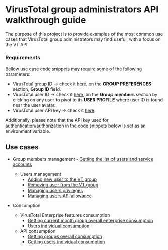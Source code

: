 # VirusTotal group administrators API walkthrough guide

The purpose of this project is to provide examples of the most common use cases that VirusTotal group administrators may find useful, with a focus on the VT API.

### Requirements

Bellow use case code snippets may require some of the following parameters:

* VirusTotal group ID -> check it [here](https://www.virustotal.com/gui/group/virustotal/users), on the **GROUP PREFERENCES** section, **Group ID** field.
* VirusTotal user ID -> check it [here](https://www.virustotal.com/gui/group/virustotal/users), on the **Group members** section by clicking on any user to pivot to its **USER PROFILE** where user ID is found near the user avatar. 
* VirusTotal user API key -> check it [here](https://www.virustotal.com/gui/user/alexandraam/apikey).

Additionally, please note that the API key used for authentication/authorization in the code snippets below is set as an environment variable.

## Use cases
* Group members management
		- [Getting the list of users and service accounts](https://github.com/VirusTotal/vt-use-cases/blob/admins_guide/admins_guide/getting_group_users_and_service_accounts.py)
	* Users management
		- [Adding new user to the VT group](https://github.com/VirusTotal/vt-use-cases/blob/admins_guide/admins_guide/adding_users_to_group.py)
		- [Removing user from the VT group](https://github.com/VirusTotal/vt-use-cases/blob/admins_guide/admins_guide/remove_users_from_group.py)
		- [Managing users privileges](https://github.com/VirusTotal/vt-use-cases/blob/admins_guide/admins_guide/managing_users_privileges.py)
		- [Managing users API allowance](https://github.com/VirusTotal/vt-use-cases/blob/admins_guide/admins_guide/managing_users_api_allowance.py)

* Consumption
	* VirusTotal Enterprise features consumption
		- [Getting current month group overall enterprise consumption](https://github.com/VirusTotal/vt-use-cases/blob/admins_guide/admins_guide/group_enterprise_current_month_consumption.py)
		- [Users individual consumption](https://github.com/VirusTotal/vt-use-cases/blob/admins_guide/admins_guide/user_enterprise_current_month_consumption.py)
	* API consumption
		- [Getting groups overall consumption](https://github.com/VirusTotal/vt-use-cases/blob/admins_guide/admins_guide/group_api_consumption.py)
		- [Getting users individual consumption](https://github.com/VirusTotal/vt-use-cases/blob/admins_guide/admins_guide/user_api_consumption.py)
